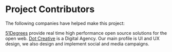 # Project Contributors

The following companies have helped make this project:

[51Degrees](https://51degrees.com) provide real time high performance open source solutions for the open web.
[Dot Creative](https://dotcreative.hu) is a Digital Agency. Our main profile is UI and UX design, we also design and implement social and media campaigns.

